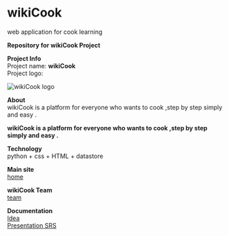# wikiCook
web application for cook learning 

<p><b>Repository for wikiCook Project</b></p>
<p>
<b>Project Info</b><br>
Project name: <b>wikiCook</b><br>
Project logo:<br>
</p>

![wikiCook logo](http://upng.co.il/uploads/4eb14c5367129ee22e74c863b7b7aaa3.png)

<p>
<b>About</b><br>
wikiCook is a platform for everyone who wants to cook ,step by step simply and easy .
</p>
</p>
<p>
<b>wikiCook is a platform for everyone who wants to cook ,step by step simply and easy . 
<p>
Technology</b><br>
python + css + HTML + datastore <br>
</p>

<b>Main site</b><br>
[home](https://github.com/tamarel/wikiCook/wiki)

<b>wikiCook Team</b><br>
[team](https://github.com/tamarel/wikiCook/wiki/TEAM)
<br>

<b>Documentation</b><br>
[Idea](https://www.dropbox.com/s/a2ntw43njvhx9te/SOW.docx?dl=0)<br>
[Presentation ](https://www.dropbox.com/s/46oob3z05ej6cdd/wikiCook.pptx?dl=0)
[SRS](https://docs.google.com/document/d/1yv4SZvwVO6jdpuTyd7Z07OcgOvbF9dKND14b_zEq_Vo/edit?usp=sharing)



